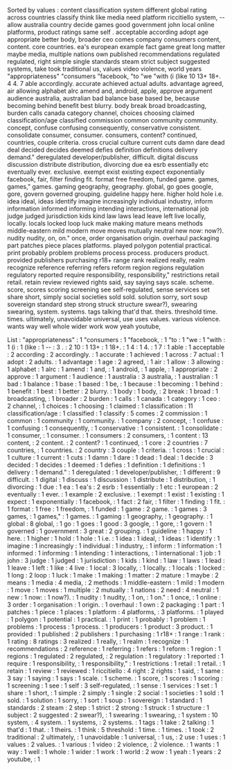 Sorted by values :
content classification system different global rating across countries classify think like media need platform riccitiello system, -- allow australia country decide games good government john local online platforms, product ratings same self . acceptable according adopt age appropriate better body, broader ceo comes company consumers content, content. core countries. ea's european example fact game great long matter maybe media, multiple nations own published recommendations regulated regulated, right simple single standards steam strict subject suggested systems, take took traditional us, values video violence, world years "appropriateness" "consumers "facebook, "to "we "with (i (like 10 13+ 18+. 4 4. 7 able accordingly. accurate achieved actual adults. advantage agreed, air allowing alphabet alrc amend and, android, apple, approve argument audience australia, australian bad balance base based be, because becoming behind benefit best blurry. body break broad broadcasting, burden calls canada category channel, choices choosing claimed classification/age classified commission common community community. concept, confuse confusing consequently, conservative consistent. consolidate consumer, consumer. consumers, content? continued, countries, couple criteria. cross crucial culture current cuts damn dare dead deal decided decides deemed defies definition definitions delivery demand." deregulated developer/publisher, difficult. digital discuss discussion distribute distribution, divorcing due ea esrb essentially etc eventually ever. exclusive. exempt exist existing expect exponentially facebook, fair, filter finding fit. format free freedom, funded game. games, games," games. gaming geography, geography. global, go goes google, gore, govern governed grouping. guideline happy here. higher hold hole i.e. idea ideal, ideas identify imagine increasingly individual industry, inform information informed informing intending interactions, international job judge judged jurisdiction kids kind law laws lead leave left live locally, locally. locals locked loop luck make making mature means methods middle-eastern mild modern move moves mutually neutral new now: now?). nudity nudity, on, on." once, order organisation origin. overhaul packaging part patches piece places platforms. played polygon potential practical. print probably problem problems process process. producers product. provided publishers purchasing r18+ range rank realized really, realm recognize reference referring refers reform region regions regulation regulatory reported require responsibility, responsibility," restrictions retail retail. retain review reviewed rights said, say saying says scale. scheme. score, scores scoring screening see self-regulated, sense services set share short, simply social societies sold sold. solution sorry, sort soup sovereign standard step strong struck structure swear?), swearing swearing, system. systems. tags talking that'd that. theirs. threshold time. times. ultimately, unavoidable universal, use uses values. various violence. wants way well whole wider work wow yeah youtube, 

List :
"appropriateness" : 1
"consumers : 1
"facebook, : 1
"to : 1
"we : 1
"with : 1
(i : 1
(like : 1
-- : 3
. : 2
10 : 1
13+ : 1
18+. : 1
4 : 1
4. : 1
7 : 1
able : 1
acceptable : 2
according : 2
accordingly. : 1
accurate : 1
achieved : 1
across : 7
actual : 1
adopt : 2
adults. : 1
advantage : 1
age : 2
agreed, : 1
air : 1
allow : 3
allowing : 1
alphabet : 1
alrc : 1
amend : 1
and, : 1
android, : 1
apple, : 1
appropriate : 2
approve : 1
argument : 1
audience : 1
australia : 3
australia, : 1
australian : 1
bad : 1
balance : 1
base : 1
based : 1
be, : 1
because : 1
becoming : 1
behind : 1
benefit : 1
best : 1
better : 2
blurry. : 1
body : 1
body, : 2
break : 1
broad : 1
broadcasting, : 1
broader : 2
burden : 1
calls : 1
canada : 1
category : 1
ceo : 2
channel, : 1
choices : 1
choosing : 1
claimed : 1
classification : 11
classification/age : 1
classified : 1
classify : 5
comes : 2
commission : 1
common : 1
community : 1
community. : 1
company : 2
concept, : 1
confuse : 1
confusing : 1
consequently, : 1
conservative : 1
consistent. : 1
consolidate : 1
consumer, : 1
consumer. : 1
consumers : 2
consumers, : 1
content : 13
content, : 2
content. : 2
content? : 1
continued, : 1
core : 2
countries : 7
countries, : 1
countries. : 2
country : 3
couple : 1
criteria. : 1
cross : 1
crucial : 1
culture : 1
current : 1
cuts : 1
damn : 1
dare : 1
dead : 1
deal : 1
decide : 3
decided : 1
decides : 1
deemed : 1
defies : 1
definition : 1
definitions : 1
delivery : 1
demand." : 1
deregulated : 1
developer/publisher, : 1
different : 9
difficult. : 1
digital : 1
discuss : 1
discussion : 1
distribute : 1
distribution, : 1
divorcing : 1
due : 1
ea : 1
ea's : 2
esrb : 1
essentially : 1
etc : 1
european : 2
eventually : 1
ever. : 1
example : 2
exclusive. : 1
exempt : 1
exist : 1
existing : 1
expect : 1
exponentially : 1
facebook, : 1
fact : 2
fair, : 1
filter : 1
finding : 1
fit. : 1
format : 1
free : 1
freedom, : 1
funded : 1
game : 2
game. : 1
games : 3
games, : 1
games," : 1
games. : 1
gaming : 1
geography, : 1
geography. : 1
global : 8
global, : 1
go : 1
goes : 1
good : 3
google, : 1
gore, : 1
govern : 1
governed : 1
government : 3
great : 2
grouping. : 1
guideline : 1
happy : 1
here. : 1
higher : 1
hold : 1
hole : 1
i.e. : 1
idea : 1
ideal, : 1
ideas : 1
identify : 1
imagine : 1
increasingly : 1
individual : 1
industry, : 1
inform : 1
information : 1
informed : 1
informing : 1
intending : 1
interactions, : 1
international : 1
job : 1
john : 3
judge : 1
judged : 1
jurisdiction : 1
kids : 1
kind : 1
law : 1
laws : 1
lead : 1
leave : 1
left : 1
like : 4
live : 1
local : 3
locally, : 1
locally. : 1
locals : 1
locked : 1
long : 2
loop : 1
luck : 1
make : 1
making : 1
matter : 2
mature : 1
maybe : 2
means : 1
media : 4
media, : 2
methods : 1
middle-eastern : 1
mild : 1
modern : 1
move : 1
moves : 1
multiple : 2
mutually : 1
nations : 2
need : 4
neutral : 1
new : 1
now: : 1
now?). : 1
nudity : 1
nudity, : 1
on, : 1
on." : 1
once, : 1
online : 3
order : 1
organisation : 1
origin. : 1
overhaul : 1
own : 2
packaging : 1
part : 1
patches : 1
piece : 1
places : 1
platform : 4
platforms, : 3
platforms. : 1
played : 1
polygon : 1
potential : 1
practical. : 1
print : 1
probably : 1
problem : 1
problems : 1
process : 1
process. : 1
producers : 1
product : 3
product. : 1
provided : 1
published : 2
publishers : 1
purchasing : 1
r18+ : 1
range : 1
rank : 1
rating : 8
ratings : 3
realized : 1
really, : 1
realm : 1
recognize : 1
recommendations : 2
reference : 1
referring : 1
refers : 1
reform : 1
region : 1
regions : 1
regulated : 2
regulated, : 2
regulation : 1
regulatory : 1
reported : 1
require : 1
responsibility, : 1
responsibility," : 1
restrictions : 1
retail : 1
retail. : 1
retain : 1
review : 1
reviewed : 1
riccitiello : 4
right : 2
rights : 1
said, : 1
same : 3
say : 1
saying : 1
says : 1
scale. : 1
scheme. : 1
score, : 1
scores : 1
scoring : 1
screening : 1
see : 1
self : 3
self-regulated, : 1
sense : 1
services : 1
set : 1
share : 1
short, : 1
simple : 2
simply : 1
single : 2
social : 1
societies : 1
sold : 1
sold. : 1
solution : 1
sorry, : 1
sort : 1
soup : 1
sovereign : 1
standard : 1
standards : 2
steam : 2
step : 1
strict : 2
strong : 1
struck : 1
structure : 1
subject : 2
suggested : 2
swear?), : 1
swearing : 1
swearing, : 1
system : 10
system, : 4
system. : 1
systems, : 2
systems. : 1
tags : 1
take : 2
talking : 1
that'd : 1
that. : 1
theirs. : 1
think : 5
threshold : 1
time. : 1
times. : 1
took : 2
traditional : 2
ultimately, : 1
unavoidable : 1
universal, : 1
us, : 2
use : 1
uses : 1
values : 2
values. : 1
various : 1
video : 2
violence, : 2
violence. : 1
wants : 1
way : 1
well : 1
whole : 1
wider : 1
work : 1
world : 2
wow : 1
yeah : 1
years : 2
youtube, : 1
